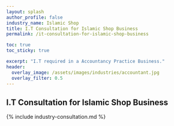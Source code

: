 ```yaml
---
layout: splash 
author_profile: false 
industry_name: Islamic Shop
title: I.T Consultation for Islamic Shop Business
permalink: /it-consultation-for-islamic-shop-business

toc: true
toc_sticky: true

excerpt: "I.T required in a Accountancy Practice Business."
header:
  overlay_image: /assets/images/industries/accountant.jpg
  overlay_filter: 0.5 
---
```


## I.T Consultation for Islamic Shop Business

{% include industry-consultation.md %}
